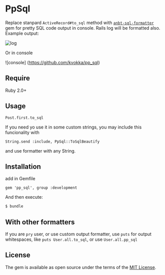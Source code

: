 # PpSql

Replace stanpard `ActiveRecord#to_sql` method with [`anbt-sql-formatter`](https://github.com/sonota88/anbt-sql-formatter)
gem for pretty SQL code output in console. Rails log will be formatted also. Example output:

![log](https://github.com/kvokka/pp_sql)

Or in console

![console] (https://github.com/kvokka/pp_sql)

## Require

Ruby 2.0+

## Usage

```
Post.first.to_sql
```

If you need yo use it in some custom strings, you may include this funcionality with

```
String.send :include, PpSql::ToSqlBeautify
```

and use formatter with any String.

## Installation

add in Gemfile
```
gem 'pp_sql', group :development
```

And then execute:
```bash
$ bundle
```

## With other formatters

If you are `pry` user, or use custom output formatter, use `puts` for output whitespaces, 
like `puts User.all.to_sql`, or use `User.all.pp_sql`

## License
The gem is available as open source under the terms of the [MIT License](http://opensource.org/licenses/MIT).
